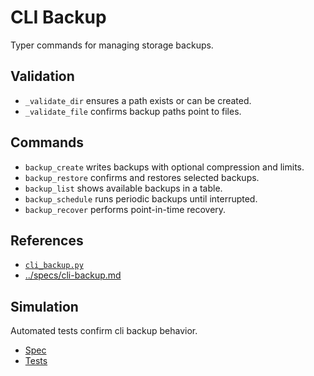 # CLI Backup

Typer commands for managing storage backups.

## Validation
- `_validate_dir` ensures a path exists or can be created.
- `_validate_file` confirms backup paths point to files.

## Commands
- `backup_create` writes backups with optional compression and limits.
- `backup_restore` confirms and restores selected backups.
- `backup_list` shows available backups in a table.
- `backup_schedule` runs periodic backups until interrupted.
- `backup_recover` performs point-in-time recovery.

## References
- [`cli_backup.py`](../../src/autoresearch/cli_backup.py)
- [../specs/cli-backup.md](../specs/cli-backup.md)

## Simulation

Automated tests confirm cli backup behavior.

- [Spec](../specs/cli-backup.md)
- [Tests](../../tests/targeted/test_cli_backup_validation.py)
